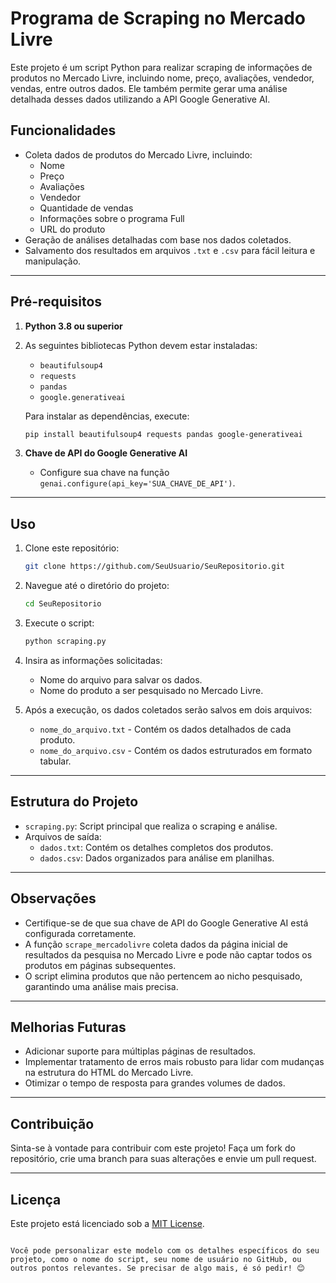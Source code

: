 
# Programa de Scraping no Mercado Livre

Este projeto é um script Python para realizar scraping de informações de produtos no Mercado Livre, incluindo nome, preço, avaliações, vendedor, vendas, entre outros dados. Ele também permite gerar uma análise detalhada desses dados utilizando a API Google Generative AI.

## Funcionalidades

- Coleta dados de produtos do Mercado Livre, incluindo:
  - Nome
  - Preço
  - Avaliações
  - Vendedor
  - Quantidade de vendas
  - Informações sobre o programa Full
  - URL do produto
- Geração de análises detalhadas com base nos dados coletados.
- Salvamento dos resultados em arquivos `.txt` e `.csv` para fácil leitura e manipulação.

---

## Pré-requisitos

1. **Python 3.8 ou superior**
2. As seguintes bibliotecas Python devem estar instaladas:
   - `beautifulsoup4`
   - `requests`
   - `pandas`
   - `google.generativeai`

   Para instalar as dependências, execute:
   ```bash
   pip install beautifulsoup4 requests pandas google-generativeai
   ```

3. **Chave de API do Google Generative AI**
   - Configure sua chave na função `genai.configure(api_key='SUA_CHAVE_DE_API')`.

---

## Uso

1. Clone este repositório:
   ```bash
   git clone https://github.com/SeuUsuario/SeuRepositorio.git
   ```

2. Navegue até o diretório do projeto:
   ```bash
   cd SeuRepositorio
   ```

3. Execute o script:
   ```bash
   python scraping.py
   ```

4. Insira as informações solicitadas:
   - Nome do arquivo para salvar os dados.
   - Nome do produto a ser pesquisado no Mercado Livre.

5. Após a execução, os dados coletados serão salvos em dois arquivos:
   - `nome_do_arquivo.txt` - Contém os dados detalhados de cada produto.
   - `nome_do_arquivo.csv` - Contém os dados estruturados em formato tabular.

---

## Estrutura do Projeto

- `scraping.py`: Script principal que realiza o scraping e análise.
- Arquivos de saída:
  - `dados.txt`: Contém os detalhes completos dos produtos.
  - `dados.csv`: Dados organizados para análise em planilhas.

---

## Observações

- Certifique-se de que sua chave de API do Google Generative AI está configurada corretamente.
- A função `scrape_mercadolivre` coleta dados da página inicial de resultados da pesquisa no Mercado Livre e pode não captar todos os produtos em páginas subsequentes.
- O script elimina produtos que não pertencem ao nicho pesquisado, garantindo uma análise mais precisa.

---

## Melhorias Futuras

- Adicionar suporte para múltiplas páginas de resultados.
- Implementar tratamento de erros mais robusto para lidar com mudanças na estrutura do HTML do Mercado Livre.
- Otimizar o tempo de resposta para grandes volumes de dados.

---

## Contribuição

Sinta-se à vontade para contribuir com este projeto! Faça um fork do repositório, crie uma branch para suas alterações e envie um pull request.

---

## Licença

Este projeto está licenciado sob a [MIT License](LICENSE).
```

Você pode personalizar este modelo com os detalhes específicos do seu projeto, como o nome do script, seu nome de usuário no GitHub, ou outros pontos relevantes. Se precisar de algo mais, é só pedir! 😊
